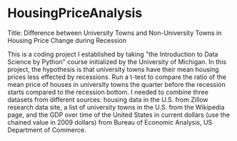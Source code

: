 # HousingPriceAnalysis

Title: Difference between University Towns and Non-University Towns in Housing Price Change during Recession

This is a coding project I established by taking "the Introduction to Data Science by Python" course initialized by the University of Michigan. In this project, the hypothesis is that university towns have their mean housing prices less effected by recessions. Run a t-test to compare the ratio of the mean price of houses in university towns the quarter before the recession starts compared to the recession bottom. I needed to combine three datasets from different sources: housing data in the U.S. from Zillow research data site, a list of university towns in the U.S. from the Wikipedia page, and the GDP over time of the United States in current dollars (use the chained value in 2009 dollars) from Bureau of Economic Analysis, US Department of Commerce.
